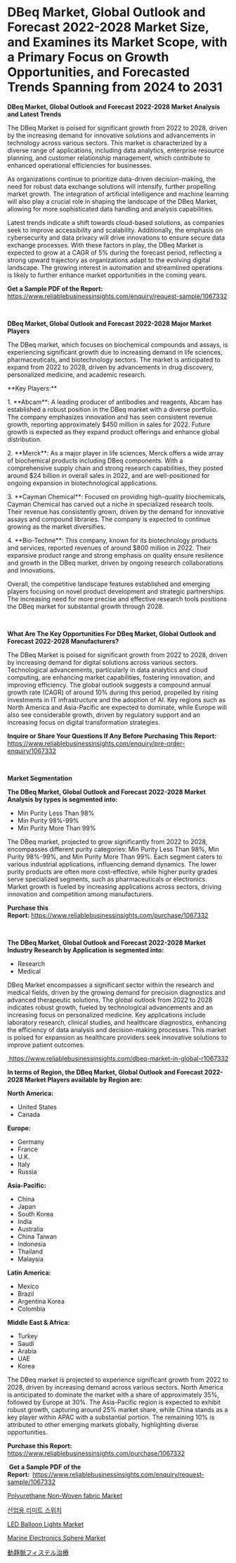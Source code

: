 <p><h1>DBeq Market, Global Outlook and Forecast 2022-2028 Market Size, and Examines its Market Scope, with a Primary Focus on Growth Opportunities, and Forecasted Trends Spanning from 2024 to 2031</h1></p><p><strong>DBeq Market, Global Outlook and Forecast 2022-2028 Market Analysis and Latest Trends</strong></p>
<p><p>The DBeq Market is poised for significant growth from 2022 to 2028, driven by the increasing demand for innovative solutions and advancements in technology across various sectors. This market is characterized by a diverse range of applications, including data analytics, enterprise resource planning, and customer relationship management, which contribute to enhanced operational efficiencies for businesses. </p><p>As organizations continue to prioritize data-driven decision-making, the need for robust data exchange solutions will intensify, further propelling market growth. The integration of artificial intelligence and machine learning will also play a crucial role in shaping the landscape of the DBeq Market, allowing for more sophisticated data handling and analysis capabilities.</p><p>Latest trends indicate a shift towards cloud-based solutions, as companies seek to improve accessibility and scalability. Additionally, the emphasis on cybersecurity and data privacy will drive innovations to ensure secure data exchange processes. With these factors in play, the DBeq Market is expected to grow at a CAGR of 5% during the forecast period, reflecting a strong upward trajectory as organizations adapt to the evolving digital landscape. The growing interest in automation and streamlined operations is likely to further enhance market opportunities in the coming years.</p></p>
<p><strong>Get a Sample PDF of the Report:&nbsp;</strong> <a href="https://www.reliablebusinessinsights.com/enquiry/request-sample/1067332">https://www.reliablebusinessinsights.com/enquiry/request-sample/1067332</a></p>
<p>&nbsp;</p>
<p><strong>DBeq Market, Global Outlook and Forecast 2022-2028 Major Market Players</strong></p>
<p><p>The DBeq market, which focuses on biochemical compounds and assays, is experiencing significant growth due to increasing demand in life sciences, pharmaceuticals, and biotechnology sectors. The market is anticipated to expand from 2022 to 2028, driven by advancements in drug discovery, personalized medicine, and academic research.</p><p>**Key Players:**</p><p>1. **Abcam**: A leading producer of antibodies and reagents, Abcam has established a robust position in the DBeq market with a diverse portfolio. The company emphasizes innovation and has seen consistent revenue growth, reporting approximately $450 million in sales for 2022. Future growth is expected as they expand product offerings and enhance global distribution.</p><p>2. **Merck**: As a major player in life sciences, Merck offers a wide array of biochemical products including DBeq components. With a comprehensive supply chain and strong research capabilities, they posted around $24 billion in overall sales in 2022, and are well-positioned for ongoing expansion in biotechnological applications.</p><p>3. **Cayman Chemical**: Focused on providing high-quality biochemicals, Cayman Chemical has carved out a niche in specialized research tools. Their revenue has consistently grown, driven by the demand for innovative assays and compound libraries. The company is expected to continue growing as the market diversifies.</p><p>4. **Bio-Techne**: This company, known for its biotechnology products and services, reported revenues of around $800 million in 2022. Their expansive product range and strong emphasis on quality ensure resilience and growth in the DBeq market, driven by ongoing research collaborations and innovations.</p><p>Overall, the competitive landscape features established and emerging players focusing on novel product development and strategic partnerships. The increasing need for more precise and effective research tools positions the DBeq market for substantial growth through 2028.</p></p>
<p>&nbsp;</p>
<p><strong>What Are The Key Opportunities For DBeq Market, Global Outlook and Forecast 2022-2028 Manufacturers?</strong></p>
<p><p>The DBeq Market is poised for significant growth from 2022 to 2028, driven by increasing demand for digital solutions across various sectors. Technological advancements, particularly in data analytics and cloud computing, are enhancing market capabilities, fostering innovation, and improving efficiency. The global outlook suggests a compound annual growth rate (CAGR) of around 10% during this period, propelled by rising investments in IT infrastructure and the adoption of AI. Key regions such as North America and Asia-Pacific are expected to dominate, while Europe will also see considerable growth, driven by regulatory support and an increasing focus on digital transformation strategies.</p></p>
<p><strong>Inquire or Share Your Questions If Any Before Purchasing This Report:</strong> <a href="https://www.reliablebusinessinsights.com/enquiry/pre-order-enquiry/1067332">https://www.reliablebusinessinsights.com/enquiry/pre-order-enquiry/1067332</a></p>
<p>&nbsp;</p>
<p><strong>Market Segmentation</strong></p>
<p><strong>The DBeq Market, Global Outlook and Forecast 2022-2028 Market Analysis by types is segmented into:</strong></p>
<p><ul><li>Min Purity Less Than 98%</li><li>Min Purity 98%-99%</li><li>Min Purity More Than 99%</li></ul></p>
<p><p>The DBeq market, projected to grow significantly from 2022 to 2028, encompasses different purity categories: Min Purity Less Than 98%, Min Purity 98%-99%, and Min Purity More Than 99%. Each segment caters to various industrial applications, influencing demand dynamics. The lower purity products are often more cost-effective, while higher purity grades serve specialized segments, such as pharmaceuticals or electronics. Market growth is fueled by increasing applications across sectors, driving innovation and competition among manufacturers.</p></p>
<p><strong>Purchase this Report:&nbsp;</strong><a href="https://www.reliablebusinessinsights.com/purchase/1067332">https://www.reliablebusinessinsights.com/purchase/1067332</a></p>
<p>&nbsp;</p>
<p><strong>The DBeq Market, Global Outlook and Forecast 2022-2028 Market Industry Research by Application is segmented into:</strong></p>
<p><ul><li>Research</li><li>Medical</li></ul></p>
<p><p>DBeq Market encompasses a significant sector within the research and medical fields, driven by the growing demand for precision diagnostics and advanced therapeutic solutions. The global outlook from 2022 to 2028 indicates robust growth, fueled by technological advancements and an increasing focus on personalized medicine. Key applications include laboratory research, clinical studies, and healthcare diagnostics, enhancing the efficiency of data analysis and decision-making processes. This market is poised for expansion as healthcare providers seek innovative solutions to improve patient outcomes.</p></p>
<p><a href="https://www.reliablebusinessinsights.com/dbeq-market-in-global-r1067332">&nbsp;https://www.reliablebusinessinsights.com/dbeq-market-in-global-r1067332</a></p>
<p><strong>In terms of Region, the DBeq Market, Global Outlook and Forecast 2022-2028 Market Players available by Region are:</strong></p>
<p>
    <p> <strong> North America: </strong>
        <ul>
            <li>United States</li>
            <li>Canada</li>
        </ul>
        </p> 
    <p> <strong> Europe: </strong>
        <ul>
            <li>Germany</li>
            <li>France</li>
            <li>U.K.</li>
            <li>Italy</li>
            <li>Russia</li>
        </ul>
        </p> 
    <p> <strong> Asia-Pacific: </strong>
        <ul>
            <li>China</li>
            <li>Japan</li>
            <li>South Korea</li>
            <li>India</li>
            <li>Australia</li>
            <li>China Taiwan</li>
            <li>Indonesia</li>
            <li>Thailand</li>
            <li>Malaysia</li>
        </ul>
        </p> 
    <p> <strong> Latin America: </strong>
        <ul>
            <li>Mexico</li>
            <li>Brazil</li>
            <li>Argentina Korea</li>
            <li>Colombia</li>
        </ul>
        </p> 
    <p> <strong> Middle East & Africa: </strong>
        <ul>
            <li>Turkey</li>
            <li>Saudi</li>
            <li>Arabia</li>
            <li>UAE</li>
            <li>Korea</li>
        </ul>
    </p>
    </p>
<p><p>The DBeq market is projected to experience significant growth from 2022 to 2028, driven by increasing demand across various sectors. North America is anticipated to dominate the market with a share of approximately 35%, followed by Europe at 30%. The Asia-Pacific region is expected to exhibit robust growth, capturing around 25% market share, while China stands as a key player within APAC with a substantial portion. The remaining 10% is attributed to other emerging markets globally, highlighting diverse opportunities.</p></p>
<p><strong>Purchase this Report: </strong><a href="https://www.reliablebusinessinsights.com/purchase/1067332">https://www.reliablebusinessinsights.com/purchase/1067332</a></p>
<p>&nbsp;<strong>Get a Sample PDF of the Report:&nbsp;&nbsp;</strong><a href="https://www.reliablebusinessinsights.com/enquiry/request-sample/1067332">https://www.reliablebusinessinsights.com/enquiry/request-sample/1067332</a></p>
<p><strong></strong></p>
<p><p><a href="https://issuu.com/reportprime-2/docs/polyurethane-non-woven-fabric-marke_b97ac6afc5fe29">Polyurethane Non-Woven fabric Market</a></p><p><a href="https://medium.com/@wallacecumfgmings567556/%EA%B8%80%EB%A1%9C%EB%B2%8C-%EC%82%B0%EC%97%85-%EB%A6%AC%EB%AF%B8%ED%8A%B8-%EC%8A%A4%EC%9C%84%EC%B9%98-%EC%8B%9C%EC%9E%A5-%ED%8A%B8%EB%A0%8C%EB%93%9C-%EB%B6%84%EC%84%9D-%EB%B0%8F-%EB%AF%B8%EB%9E%98-%EC%84%B1%EC%9E%A5-%EC%A0%84%EB%A7%9D-2024-2031-dfc60b8716dd">산업용 리미트 스위치</a></p><p><a href="https://www.linkedin.com/pulse/led-balloon-lights-market-size-growing-cagr-107-report-covers-miyif?trackingId=d7ATxfKvRY2Egt13vlrx%2BA%3D%3D">LED Balloon Lights Market</a></p><p><a href="https://issuu.com/reportprime-2/docs/marine-electronics-sphere-market-si_7aecb44cf60d7b">Marine Electronics Sphere Market</a></p><p><a href="https://medium.com/@stellaca2cz/%E3%82%B0%E3%83%AD%E3%83%BC%E3%83%90%E3%83%AB%E5%8B%95%E8%84%88%E9%9D%99%E8%84%88%E7%98%BB%E5%AD%94%E6%B2%BB%E7%99%82%E5%B8%82%E5%A0%B4%E3%82%BB%E3%82%AF%E3%82%BF%E3%83%BC-%E3%82%BF%E3%82%A4%E3%83%97-%E3%82%A2%E3%83%97%E3%83%AA%E3%82%B1%E3%83%BC%E3%82%B7%E3%83%A7%E3%83%B3-%E5%B8%82%E5%A0%B4%E3%83%97%E3%83%AC%E3%83%BC%E3%83%A4%E3%83%BC%E3%81%AE%E6%88%A6%E7%95%A5-%E5%9C%B0%E5%9F%9F%E5%88%A5%E6%88%90%E9%95%B7%E3%81%AE%E8%A6%8B%E9%80%9A%E3%81%97-%E3%81%8A%E3%82%88%E3%81%B3%E5%B0%86%E6%9D%A5%E3%81%AE%E4%BA%88%E6%B8%AC-2024%E5%B9%B4-2031%E5%B9%B4-a9d52fe534bc">動静脈フィステル治療</a></p></p>